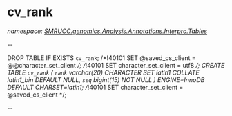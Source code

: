 ﻿# cv_rank
_namespace: [SMRUCC.genomics.Analysis.Annotations.Interpro.Tables](./index.md)_

--
 
 DROP TABLE IF EXISTS `cv_rank`;
 /*!40101 SET @saved_cs_client = @@character_set_client */;
 /*!40101 SET character_set_client = utf8 */;
 CREATE TABLE `cv_rank` (
 `rank` varchar(20) CHARACTER SET latin1 COLLATE latin1_bin DEFAULT NULL,
 `seq` bigint(15) NOT NULL
 ) ENGINE=InnoDB DEFAULT CHARSET=latin1;
 /*!40101 SET character_set_client = @saved_cs_client */;
 
 --




